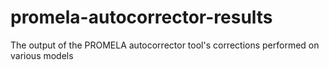 # promela-autocorrector-results
The output of the PROMELA autocorrector tool's corrections performed on various models
